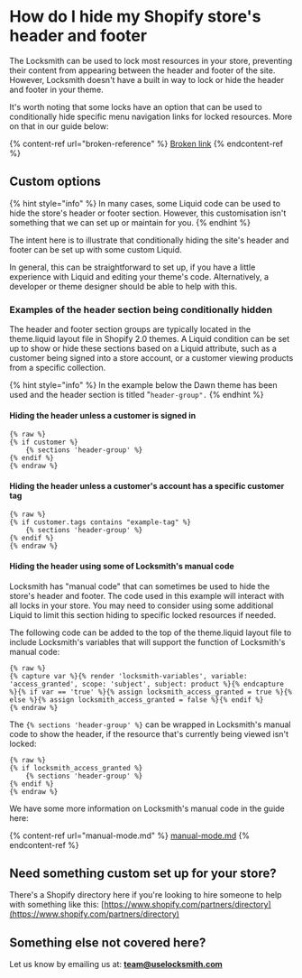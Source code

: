 # How do I hide my Shopify store's header and footer

The Locksmith can be used to lock most resources in your store, preventing their content from appearing between the header and footer of the site. However, Locksmith doesn't have a built in way to lock or hide the header and footer in your theme.&#x20;

It's worth noting that some locks have an option that can be used to conditionally hide specific menu navigation links for locked resources. More on that in our guide below:

{% content-ref url="broken-reference" %}
[Broken link](broken-reference)
{% endcontent-ref %}

## Custom options

{% hint style="info" %}
In many cases, some Liquid code can be used to hide the store's header or footer section. However, this customisation isn't something that we can set up or maintain for you.
{% endhint %}

The intent here is to illustrate that conditionally hiding the site's header and footer can be set up with some custom Liquid.

In general, this can be straightforward to set up, if you have a little experience with Liquid and editing your theme's code. Alternatively, a developer or theme designer should be able to help with this.

### Examples of the header section being conditionally hidden

The header and footer section groups are typically located in the theme.liquid layout file in Shopify 2.0 themes. A Liquid condition can be set up to show or hide these sections based on a Liquid attribute, such as a customer being signed into a store account, or a customer viewing products from a specific collection.

{% hint style="info" %}
In the example below the Dawn theme has been used and the header section is titled "`header-group".`
{% endhint %}

#### Hiding the header unless a customer is signed in

```
{% raw %}
{% if customer %}
    {% sections 'header-group' %}
{% endif %}
{% endraw %}
```

#### Hiding the header unless a customer's account has a specific customer tag

```
{% raw %}
{% if customer.tags contains "example-tag" %}
    {% sections 'header-group' %}
{% endif %}
{% endraw %}
```

#### Hiding the header using some of Locksmith's manual code

Locksmith has "manual code" that can sometimes be used to hide the store's header and footer. The code used in this example will interact with all locks in your store. You may need to consider using some additional Liquid to limit this section hiding to specific locked resources if needed.

The following code can be added to the top of the theme.liquid layout file to include Locksmith's variables that will support the function of Locksmith's manual code:

```
{% raw %}
{% capture var %}{% render 'locksmith-variables', variable: 'access_granted', scope: 'subject', subject: product %}{% endcapture %}{% if var == 'true' %}{% assign locksmith_access_granted = true %}{% else %}{% assign locksmith_access_granted = false %}{% endif %}
{% endraw %}
```

The `{% sections 'header-group' %}` can be wrapped in Locksmith's manual code to show the header, if the resource that's currently being viewed isn't locked:

```
{% raw %}
{% if locksmith_access_granted %}
    {% sections 'header-group' %}
{% endif %}
{% endraw %}  
```

We have some more information on Locksmith's manual code in the guide here:

{% content-ref url="manual-mode.md" %}
[manual-mode.md](manual-mode.md)
{% endcontent-ref %}

## Need something custom set up for your store?

There's a Shopify directory here if you're looking to hire someone to help with something like this: [https://www.shopify.com/partners/directory](https://www.shopify.com/partners/directory)

## Something else not covered here?&#x20;

Let us know by emailing us at: **team@uselocksmith.com**

